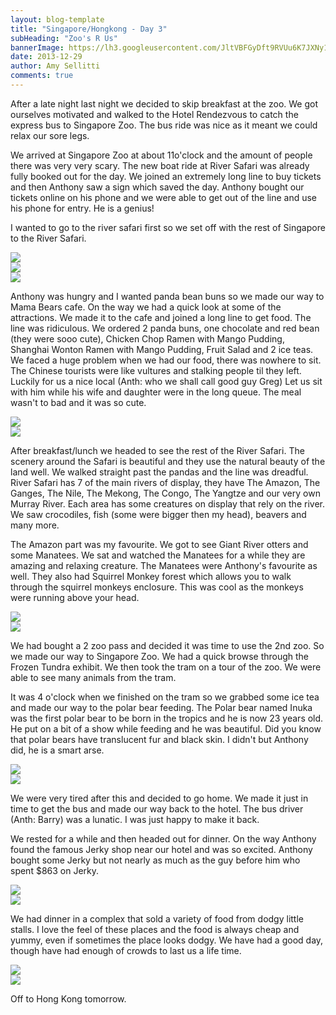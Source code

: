 ```yaml
---
layout: blog-template
title: "Singapore/Hongkong - Day 3"
subHeading: "Zoo's R Us"
bannerImage: https://lh3.googleusercontent.com/JltVBFGyDft9RVUu6K7JXNy1Z8QqU0stqffV6CWM1rNnUPdBlKoCVYYk_z07C9o8uh61IU-qAuGnRUHCnWHVYb5LJdDStFEDcr7HQfS7MLN9VLKpoANS7qxjAJQgTOsPmjK-O32Trw
date: 2013-12-29
author: Amy Sellitti
comments: true
---
```


After a late night last night we decided to skip breakfast at the zoo. We got ourselves motivated and walked to the Hotel Rendezvous to catch the express bus to Singapore Zoo. The bus ride was nice as it meant we could relax our sore legs.

We arrived at Singapore Zoo at about 11o'clock and the amount of people there was very very scary. The new boat ride at River Safari was already fully booked out for the day. We joined an extremely long line to buy tickets and then Anthony saw a sign which saved the day. Anthony bought our tickets online on his phone and we were able to get out of the line and use his phone for entry. He is a genius!

I wanted to go to the river safari first so we set off with the rest of Singapore to the River Safari.  

<div class="center-image"><img src="https://lh3.googleusercontent.com/JltVBFGyDft9RVUu6K7JXNy1Z8QqU0stqffV6CWM1rNnUPdBlKoCVYYk_z07C9o8uh61IU-qAuGnRUHCnWHVYb5LJdDStFEDcr7HQfS7MLN9VLKpoANS7qxjAJQgTOsPmjK-O32Trw" /></div>
<div class="center-image"><img src="https://lh3.googleusercontent.com/CerN5sixkAT1bM5zaGz9kZnPZSYcYEmswqDmSa_9_6sNQW8Js4v_uNdSqBf6O380eUwiOnPnDGKQVbYA39rp7ZKewMMyVuWYDg1SGn_v8mk6MqV8aorwXpS_TnppJD4Y-0dUjpZ53A" /></div>
<div class="center-image"><img src="https://lh3.googleusercontent.com/1IY_sMyaxLZB-F4P6ojdV3mpSXd5pO9O9libQUJd3TJnshkkJRc8dQabwwVtsF68ReRDNrDg3DCUHbrOFlK-8y_JxRd1kj35CZtQB88WqoFzZb8zx6AR9Y4pJBxwcQa_c_P9xYsNtA" /></div>

Anthony was hungry and I wanted panda bean buns so we made our way to Mama Bears cafe. On the way we had a quick look at some of the attractions. We made it to the cafe and joined a long line to get food. The line was ridiculous. We ordered 2 panda buns, one chocolate and red bean (they were sooo cute), Chicken Chop Ramen with Mango Pudding, Shanghai Wonton Ramen with Mango Pudding, Fruit Salad and 2 ice teas. We faced a huge problem when we had our food, there was nowhere to sit. The Chinese tourists were like vultures and stalking people til they left. Luckily for us a nice local (Anth: who we shall call good guy Greg) Let us sit with him while his wife and daughter were in the long queue. The meal wasn't to bad and it was so cute.

<div class="center-image"><img src="https://lh3.googleusercontent.com/Hd3dpFwKrQxahUIOSnCT9JkhNhHKnW407BmNmGJxEqIBkf5noZO8b21E7IjV4tTOXbxWRkzBm7tvRSYaIfEd9aQ4Xxz_nQ8-OIGVBvTzn9158uTOeuI9FjiNhmxsUGYLX52vmzMbTA" /></div>
<div class="center-image"><img src="https://lh3.googleusercontent.com/ISUNVzMM4nKMjLScC0vPiXnuZfjokF8rX-W45i-BaLmwh-r62tn0q87S5f1FrvojnYgACLW4eqG4hKW13ucSqvCFn5hP9Y5RA1hBwkVcTRSgkV6CQu3Mt_V3rsostv-dj_heW1urhw" /></div>

After breakfast/lunch we headed to see the rest of the River Safari. The scenery around the Safari is beautiful and they use the natural beauty of the land well. We walked straight past the pandas and the line was dreadful. River Safari has 7 of the main rivers of display, they have The Amazon, The Ganges, The Nile, The Mekong, The Congo, The Yangtze  and our very own Murray River. Each area has some creatures on display that rely on the river. We saw crocodiles, fish (some were bigger then my head), beavers and many more. 

The Amazon part was my favourite. We got to see Giant River otters and some Manatees. We sat and watched the Manatees for a while they are amazing and relaxing creature. The Manatees were Anthony's favourite as well. They also had Squirrel Monkey forest  which allows you to walk through the squirrel monkeys enclosure. This was cool as the monkeys were running above your head. 

<div class="center-image"><img src="https://lh3.googleusercontent.com/050g5rOfVRJh185JtdDJ_cIF7RxbVVp7aFiNc6Z1Ci84Xqkc-ZH72hNwFpBo08rhEX1M_Ru2q1Mf3uvRSNbZtnKuPUvDAcQYpMiE30jk2jngW9-544I-IrYRWLV3C3duir57o7nH8g" /></div>
<div class="center-image"><img src="https://lh3.googleusercontent.com/TIWtGusov0o9O5ZGPfU3D6USFCx-H_r_enC5R6TixffWdxfj17ds17V3y-bRJes4g-RUDp2lLqA6rQgNPXGThF8ZJ7IwoySzPo-z9qe17Lna8YZllRWKVVic2CQHgvrhbKb7uSmFdw" /></div>

We had bought a 2 zoo pass and decided it was time to use the 2nd zoo. So we made our way to Singapore Zoo. We had a quick browse through the Frozen Tundra exhibit. We then took the tram on a tour of the zoo. We were able to see many animals from the tram. 

It was 4 o'clock when we finished on the tram so we grabbed some ice tea and made our way to the polar bear feeding. The Polar bear named Inuka was the first polar bear to be born in the tropics and he is now 23 years old. He put on a bit of a show while feeding and he was beautiful. Did you know that polar bears have translucent fur and black skin. I didn't but Anthony did, he is a smart arse. 

<div class="center-image"><img src="https://lh3.googleusercontent.com/NPpewUL1XQlT7hCgK2OfAcbX7tulY5GeA8N__PHLp3Zd7-VOAOWZw7iDAPX5YLGbljik9__hmld-jMBWNRsirrL5x4sfqVuIxX1PFx9s2KS9E9-BES_PmqCtS1bJWxmJyoC4Vf3rrw" /></div>
<div class="center-image"><img src="https://lh3.googleusercontent.com/wTMfmDF9fipZ6pXR2yYOiNCzAPhrlLms9AAWCS6QNM-p7Abx8n6ElCtRSRgKAv1PLVUBaHYnwlYbZjx0r0QmfZp_WvAbLoYyiLqRg-zDDmRMFR93ppiOGnCKaokMwmSs6cQ4gnZaWA" /></div>

We were very tired after this and decided to go home. We made it just in time to get the bus and made our way back to the hotel. The bus driver (Anth: Barry) was a lunatic. I was just happy to make it back. 

We rested for a while and then headed out for dinner. On the way Anthony found the famous Jerky shop near our hotel and was so excited. Anthony bought some Jerky but not nearly as much as the guy before him who spent $863 on Jerky. 

<div class="center-image"><img src="https://lh3.googleusercontent.com/9IFqoRCxiyDVKeKgGM5xKRl0iEQGJ6YBWIFQ8xHZECe5llVXXWlKWzzkY23n3m6YT4o9yZKcpOPi4vKtAUOnN2a6795LPTpkRNYQAg5aNUVHwv8lYDqlXwRlidkk9BK-VQWh0Temjg" /></div>
<div class="center-image"><img src="https://lh3.googleusercontent.com/pTXzb4jcU0Qy983y0wtFx-qhfPMzIrXWkIZmWZnRNchfQmDU3skv4uUAthh8NP6RVLukqtABaeA9927e6afYfHtn0mEQXeSEObSM0-0fVo4J-fJem5c9nn8XcWnhXh9ewvbapceyBw" /></div>

We had dinner in a complex that sold a variety of food from dodgy little stalls. I love the feel of these places and the food is always cheap and yummy, even if sometimes the place looks dodgy. We have had a good day, though have had enough of crowds to last us a life time.

<div class="center-image"><img src="https://lh3.googleusercontent.com/XAdcsPS8IUXzNZvklTee26chonapzfIFngekXFkYrxeYKxUYNs6m9nSr6bbEobRpIXKQ32pWgYqw62_x_KRGAxuQD2_ztVBYEmtIn-XlVPM3mUbo0UQQVDglcGnkGOuHAZzLYZSZAw" /></div>
<div class="center-image"><img src="https://lh3.googleusercontent.com/43P_nimw9xyANnm0PvJz-nrgC8ku7T7acbVCHWgDRDw3kXHqguLwittXQPbybw_zxKsV9XbvdTXds_E7c2ly5gTMSD-WS_DSpgqri0jxZ8vk_gzdwmGdgPjQKbFRz28Yp06lH11bPQ" /></div>

Off to Hong Kong tomorrow.

